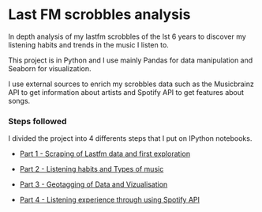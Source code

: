 # Last FM scrobbles analysis

In depth analysis of my lastfm scrobbles of the lst 6 years to discover my listening habits and trends in the music I listen to. 

This project is in Python and I use mainly Pandas for data manipulation and Seaborn for visualization.

I use external sources to enrich my scrobbles data such as the Musicbrainz API to get information about artists and Spotify API to get features about songs.

### Steps followed

I divided the project into 4 differents steps that I put on IPython notebooks.

+ [Part 1 - Scraping of Lastfm data and first exploration](Part%201%20-%20Scraping%20of%20Lastfm%20data%20and%20first%20exploration.ipynb)

+ [Part 2 - Listening habits and Types of music](http://nbviewer.jupyter.org/github/saadeladraoui/LastFM_Analysis/blob/master/Part%202%20-%20Listening%20Habits%20and%20Type%20of%20music.ipynb)

+ [Part 3 - Geotagging of Data and Vizualisation](http://nbviewer.jupyter.org/github/saadeladraoui/LastFM_Analysis/blob/master/Part%203%20-%20Geotagging%20of%20Data%20and%20Viz.ipynb)

+ [Part 4 - Listening experience through using Spotify API](http://nbviewer.jupyter.org/github/saadeladraoui/LastFM_Analysis/blob/master/Part%204%20-%20Listening%20experience%20through%20using%20Spotify%20API.ipynb)
